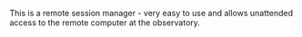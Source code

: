 This is a remote session manager - very easy to use and allows unattended access to the remote computer at the observatory.